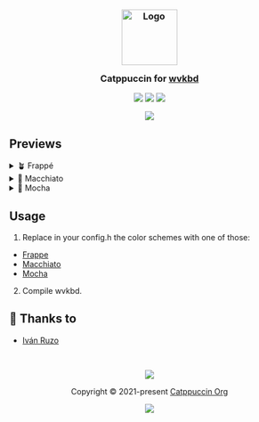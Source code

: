<h3 align="center">
	<img src="https://raw.githubusercontent.com/catppuccin/catppuccin/main/assets/logos/exports/1544x1544_circle.png" width="100" alt="Logo"/><br/>
	<img src="https://raw.githubusercontent.com/catppuccin/catppuccin/main/assets/misc/transparent.png" height="30" width="0px"/>
	Catppuccin for <a href="https://github.com/jjsullivan5196/wvkbd">wvkbd</a>
	<img src="https://raw.githubusercontent.com/catppuccin/catppuccin/main/assets/misc/transparent.png" height="30" width="0px"/>
</h3>

<p align="center">
	<a href="https://github.com/catppuccin/template/stargazers"><img src="https://img.shields.io/github/stars/catppuccin/wvkbd?colorA=363a4f&colorB=b7bdf8&style=for-the-badge"></a>
	<a href="https://github.com/catppuccin/template/issues"><img src="https://img.shields.io/github/issues/catppuccin/wvkbd?colorA=363a4f&colorB=f5a97f&style=for-the-badge"></a>
	<a href="https://github.com/catppuccin/template/contributors"><img src="https://img.shields.io/github/contributors/catppuccin/wvkbd?colorA=363a4f&colorB=a6da95&style=for-the-badge"></a>
</p>

<p align="center">
	<img src="https://raw.githubusercontent.com/catppuccin/wvkbd/main/assets/preview.webp"/>
</p>

## Previews

<details>
<summary>🪴 Frappé</summary>
<img src="https://raw.githubusercontent.com/catppuccin/wvkbd/main/assets/wvkbd-frappe.png"/>
</details>
<details>
<summary>🌺 Macchiato</summary>
<img src="https://raw.githubusercontent.com/catppuccin/wvkbd/main/assets/wvkbd-macchiato.png"/>
</details>
<details>
<summary>🌿 Mocha</summary>
<img src="https://raw.githubusercontent.com/catppuccin/wvkbd/main/assets/wvkbd-mocha.png"/>
</details>

## Usage

1. Replace in your config.h the color schemes with one of those:
- [Frappe](https://github.com/catppuccin/wvkbd/blob/main/wvkbd-frappe.h)
- [Macchiato](https://github.com/catppuccin/wvkbd/blob/main/wvkbd-macchiato.h)
- [Mocha](https://github.com/catppuccin/wvkbd/blob/main/wvkbd-mocha.h)
2. Compile wvkbd.

## 💝 Thanks to

- [Iván Ruzo](https://github.com/iruzo)

&nbsp;

<p align="center">
	<img src="https://raw.githubusercontent.com/catppuccin/catppuccin/main/assets/footers/gray0_ctp_on_line.svg?sanitize=true" />
</p>

<p align="center">
	Copyright &copy; 2021-present <a href="https://github.com/catppuccin" target="_blank">Catppuccin Org</a>
</p>

<p align="center">
	<a href="https://github.com/catppuccin/catppuccin/blob/main/LICENSE"><img src="https://img.shields.io/static/v1.svg?style=for-the-badge&label=License&message=MIT&logoColor=d9e0ee&colorA=363a4f&colorB=b7bdf8"/></a>
</p>
